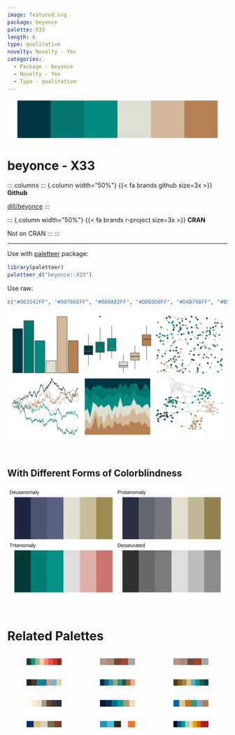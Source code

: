 ```yaml
---
image: featured.svg
package: beyonce
palette: X33
length: 6
type: qualitative
novelty: Novelty - Yes
categories:
  - Package - beyonce
  - Novelty - Yes
  - Type - qualitative
---
```


![](featured.svg)

# beyonce - X33 

::: columns
::: {.column width="50%"}
{{< fa brands github size=3x >}}
**Github**

[dill/beyonce](https://github.com/dill/beyonce)
:::

::: {.column width="50%"}
{{< fa brands r-project size=3x >}}
**CRAN**

Not on CRAN
:::
:::

<hr> 

Use with [paletteer](https://emilhvitfeldt.github.io/paletteer/) package:

```r
library(paletteer)
paletteer_d("beyonce::X33")
```

Use raw:

```r
c("#003542FF", "#00766EFF", "#008A82FF", "#DDE0D0FF", "#D4B798FF", "#B58052FF")
``` 

![](examples.png) 

  <br>
  
  ## With Different Forms of Colorblindness
  
  ![](colorblind.svg) 

<br>

# Related Palettes

<div class="list" style="display: grid; grid-template-columns: auto auto auto;"> <figure class="figure">
<a href="../../awtools/a_palette/"> <img src="../../awtools/a_palette/featured.svg" style="width: 100%;" class="figure-img"></a>
</figure> <figure class="figure">
<a href="../../ButterflyColors/hamadryas_feronia/"> <img src="../../ButterflyColors/hamadryas_feronia/featured.svg" style="width: 100%;" class="figure-img"></a>
</figure> <figure class="figure">
<a href="../../ButterflyColors/hamadryas_feronia/"> <img src="../../ButterflyColors/hamadryas_feronia/featured.svg" style="width: 100%;" class="figure-img"></a>
</figure> <figure class="figure">
<a href="../../ghibli/MarnieMedium1/"> <img src="../../ghibli/MarnieMedium1/featured.svg" style="width: 100%;" class="figure-img"></a>
</figure> <figure class="figure">
<a href="../../beyonce/X40/"> <img src="../../beyonce/X40/featured.svg" style="width: 100%;" class="figure-img"></a>
</figure> <figure class="figure">
<a href="../../MetBrewer/Isfahan1/"> <img src="../../MetBrewer/Isfahan1/featured.svg" style="width: 100%;" class="figure-img"></a>
</figure> <figure class="figure">
<a href="../../ggpomological/pomological_base/"> <img src="../../ggpomological/pomological_base/featured.svg" style="width: 100%;" class="figure-img"></a>
</figure> <figure class="figure">
<a href="../../beyonce/X19/"> <img src="../../beyonce/X19/featured.svg" style="width: 100%;" class="figure-img"></a>
</figure> <figure class="figure">
<a href="../../NatParksPalettes/Yellowstone/"> <img src="../../NatParksPalettes/Yellowstone/featured.svg" style="width: 100%;" class="figure-img"></a>
</figure> <figure class="figure">
<a href="../../lisa/JohannesVermeer_1/"> <img src="../../lisa/JohannesVermeer_1/featured.svg" style="width: 100%;" class="figure-img"></a>
</figure> <figure class="figure">
<a href="../../lisa/GiorgiodeChirico_1/"> <img src="../../lisa/GiorgiodeChirico_1/featured.svg" style="width: 100%;" class="figure-img"></a>
</figure> <figure class="figure">
<a href="../../ltc/heatmap/"> <img src="../../ltc/heatmap/featured.svg" style="width: 100%;" class="figure-img"></a>
</figure> 
</div>
